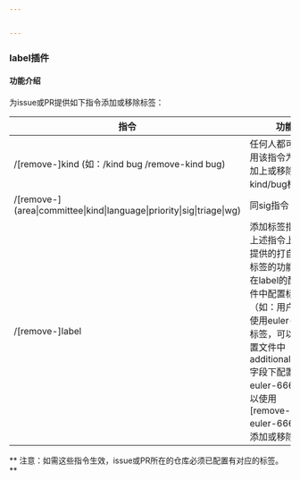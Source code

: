 ```yaml
---


---
```


<h3 id="label插件">label插件</h3>
<h4 id="功能介绍">功能介绍</h4>
<p>为issue或PR提供如下指令添加或移除标签：</p>

<table>
<thead>
<tr>
<th>指令</th>
<th>功能</th>
</tr>
</thead>
<tbody>
<tr>
<td>/[remove-]kind (如：/kind bug /remove-kind bug)</td>
<td>任何人都可以使用该指令为issue加上或移除kind/bug标签</td>
</tr>
<tr>
<td>/[remove-](area|committee|kind|language|priority|sig|triage|wg)</td>
<td>同sig指令</td>
</tr>
<tr>
<td>/[remove-]label</td>
<td>添加标签指令,在上述指令上额外提供的打自定义标签的功能，需在label的配置文件中配置标签。（如：用户需要使用euler-666标签，可以在配置文件中additional_labels字段下配置 euler-666 就可以使用 [remove-]label euler-666指令添加或移除标签）</td>
</tr>
</tbody>
</table><p>** 注意：如需这些指令生效，issue或PR所在的仓库必须已配置有对应的标签。**</p>

